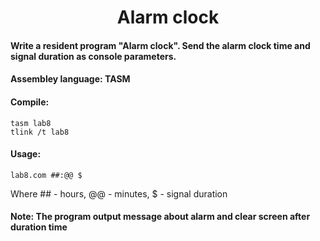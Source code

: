 <div align="center">
  <h1> Alarm clock </h1>
</div>

#### Write a resident program "Alarm clock". Send the alarm clock time and signal duration as console parameters.

#### Assembley language: TASM
#### Compile: 
    tasm lab8
    tlink /t lab8
#### Usage: 
    lab8.com ##:@@ $
Where ## - hours, @@ - minutes, $ - signal duration 

#### Note: The program output message about alarm and clear screen after duration time
